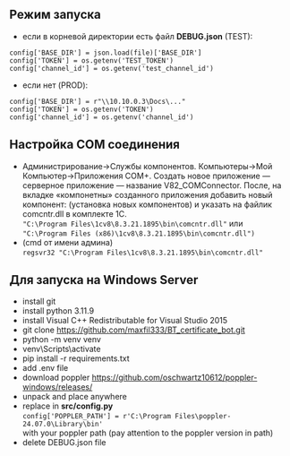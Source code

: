 ## Режим запуска
- если в корневой директории есть файл **DEBUG.json** (TEST):
```
config['BASE_DIR'] = json.load(file)['BASE_DIR']
config['TOKEN'] = os.getenv('TEST_TOKEN')
config['channel_id'] = os.getenv('test_channel_id')
```
- если нет (PROD):
```
config['BASE_DIR'] = r"\\10.10.0.3\Docs\..."
config['TOKEN'] = os.getenv('TOKEN')
config['channel_id'] = os.getenv('channel_id')
```

## Настройка COM соединения 
- Администрирование->Службы компонентов. Компьютеры->Мой Компьютер->Приложения COM+. Создать новое приложение — серверное приложение — название V82_COMConnector. После, на вкладке «компонетны» созданного приложения добавить новый компонент: (установка новых компонентов) и указать на файлик comcntr.dll в комплекте 1С.<br> ```"C:\Program Files\1cv8\8.3.21.1895\bin\comcntr.dll"``` или <br> ```"C:\Program Files (x86)\1cv8\8.3.21.1895\bin\comcntr.dll")```
- (cmd от имени админа) <br>
```regsvr32 "C:\Program Files\1cv8\8.3.21.1895\bin\comcntr.dll"```

## Для запуска на Windows Server

- install git
- install python 3.11.9
- install Visual C++ Redistributable for Visual Studio 2015
- git clone https://github.com/maxfil333/BT_certificate_bot.git 
- python -m venv venv
- venv\Scripts\activate
- pip install -r requirements.txt
- add .env file
- download poppler https://github.com/oschwartz10612/poppler-windows/releases/
- unpack and place anywhere
- replace in **src/config.py** <br>```config['POPPLER_PATH'] = r'C:\Program Files\poppler-24.07.0\Library\bin'``` 
<br>with your poppler path (pay attention to the poppler version in path)
- delete DEBUG.json file